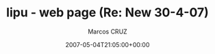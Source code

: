 ---
title: 'lipu - web page (Re: New 30-4-07)'
posts: 3
hash: 't754'
author: 'Marcos CRUZ'
date: 2007-05-04T21:05:00+00:00
sources:
  - http://forums.tokipona.org/viewtopic.php%3Ft=754.html
---